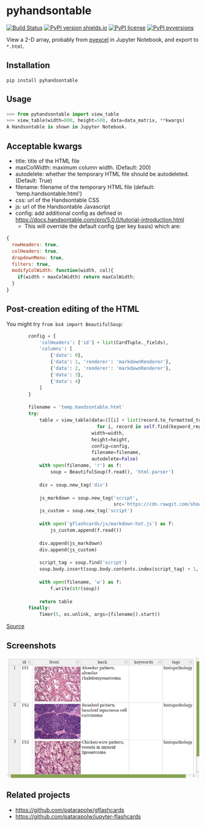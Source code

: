 # pyhandsontable

[![Build Status](https://travis-ci.org/patarapolw/pyhandsontable.svg?branch=master)](https://travis-ci.org/patarapolw/pyhandsontable)
[![PyPI version shields.io](https://img.shields.io/pypi/v/pyhandsontable.svg)](https://pypi.python.org/pypi/pyhandsontable/)
[![PyPI license](https://img.shields.io/pypi/l/pyhandsontable.svg)](https://pypi.python.org/pypi/pyhandsontable/)
[![PyPI pyversions](https://img.shields.io/pypi/pyversions/pyhandsontable.svg)](https://pypi.python.org/pypi/pyhandsontable/)

View a 2-D array, probably from [pyexcel](https://github.com/pyexcel/pyexcel) in Jupyter Notebook, and export to `*.html`.

## Installation

```commandline
pip install pyhandsontable
```

## Usage

```python
>>> from pyhandsontable import view_table
>>> view_table(width=800, height=500, data=data_matrix, **kwargs)
A Handsontable is shown in Jupyter Notebook.
```

## Acceptable kwargs

- title: title of the HTML file
- maxColWidth: maximum column width. (Default: 200)
- autodelete: whether the temporary HTML file should be autodeleted. (Default: True)
- filename: filename of the temporary HTML file (default: 'temp.handsontable.html')
- css: url of the Handsontable CSS
- js: url of the Handsontable Javascript
- config: add additional config as defined in https://docs.handsontable.com/pro/5.0.0/tutorial-introduction.html
  - This will override the default config (per key basis) which are:
  
```javascript
{
  rowHeaders: true,
  colHeaders: true,
  dropdownMenu: true,
  filters: true,
  modifyColWidth: function(width, col){
    if(width > maxColWidth) return maxColWidth;
  }
}
```

## Post-creation editing of the HTML

You might try `from bs4 import BeautifulSoup`:

```python
        config = {
            'colHeaders': ['id'] + list(CardTuple._fields),
            'columns': [
                {'data': 0},
                {'data': 1, 'renderer': 'markdownRenderer'},
                {'data': 2, 'renderer': 'markdownRenderer'},
                {'data': 3},
                {'data': 4}
            ]
        }
        
        filename = 'temp.handsontable.html'
        try:
            table = view_table(data=([[i] + list(record.to_formatted_tuple())
                                 for i, record in self.find(keyword_regex, tags)]),
                               width=width,
                               height=height,
                               config=config,
                               filename=filename,
                               autodelete=False)
            with open(filename, 'r') as f:
                soup = BeautifulSoup(f.read(), 'html.parser')

            div = soup.new_tag('div')

            js_markdown = soup.new_tag('script',
                                       src='https://cdn.rawgit.com/showdownjs/showdown/1.8.6/dist/showdown.min.js')
            js_custom = soup.new_tag('script')

            with open('gflashcards/js/markdown-hot.js') as f:
                js_custom.append(f.read())

            div.append(js_markdown)
            div.append(js_custom)

            script_tag = soup.find('script')
            soup.body.insert(soup.body.contents.index(script_tag) + 1, div)

            with open(filename, 'w') as f:
                f.write(str(soup))

            return table
        finally:
            Timer(5, os.unlink, args=[filename]).start()
```

[Source](https://github.com/patarapolw/gflashcards/blob/master/gflashcards/app.py#L93)

## Screenshots

<img src="https://github.com/patarapolw/pyhandsontable/blob/master/screenshots/0.png" />

## Related projects

- https://github.com/patarapolw/gflashcards
- https://github.com/patarapolw/jupyter-flashcards
